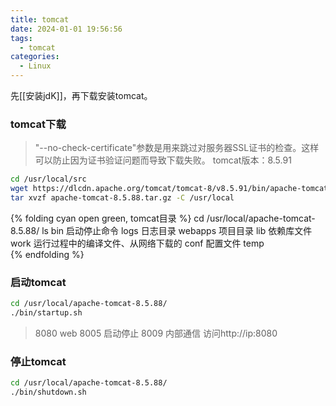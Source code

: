 ```yaml
---
title: tomcat
date: 2024-01-01 19:56:56
tags:
  - tomcat
categories:
  - Linux
---
```

 先\[\[安装jdK]]，再下载安装tomcat。

### tomcat下载
>"--no-check-certificate"参数是用来跳过对服务器SSL证书的检查。这样可以防止因为证书验证问题而导致下载失败。
>tomcat版本：8.5.91
```bash
cd /usr/local/src
wget https://dlcdn.apache.org/tomcat/tomcat-8/v8.5.91/bin/apache-tomcat-8.5.91.tar.gz --no-check-certificate
tar xvzf apache-tomcat-8.5.88.tar.gz -C /usr/local
```

{% folding cyan open green, tomcat目录 %}
cd /usr/local/apache-tomcat-8.5.88/
ls
bin         启动停止命令
logs        日志目录
webapps     项目目录
lib         依赖库文件
work        运行过程中的编译文件、从网络下载的
conf        配置文件
temp        
{% endfolding %}

### 启动tomcat
```bash
cd /usr/local/apache-tomcat-8.5.88/
./bin/startup.sh
```

>8080  web
8005  启动停止
8009  内部通信
访问http://ip:8080

### 停止tomcat
```bash
cd /usr/local/apache-tomcat-8.5.88/
./bin/shutdown.sh
```